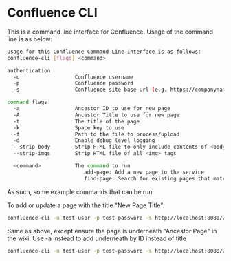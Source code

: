 # Confluence CLI

This is a command line interface for Confluence. Usage of the command line is as below:

``` bash
Usage for this Confluence Command Line Interface is as follows:
confluence-cli [flags] <command>

authentication
  -u                  Confluence username
  -p                  Confluence password
  -s                  Confluence site base url (e.g. https://companyname.atlassian.net/wiki)

command flags
  -a                  Ancestor ID to use for new page
  -A                  Ancestor Title to use for new page
  -t                  The title of the page
  -k                  Space key to use
  -f                  Path to the file to process/upload
  -d                  Enable debug level logging
  --strip-body        Strip HTML file to only include contents of <body>
  --strip-imgs        Strip HTML file of all <img> tags

  <command>           The command to run
                         add-page: Add a new page to the service
                         find-page: Search for existing pages that match title
```

As such, some example commands that can be run:

To add or update a page with the title "New Page Title".

``` bash
confluence-cli -u test-user -p test-password -s http://localhost:8080/wiki -k TST -t "New Page Title" -f path/to/file add-page
```

Same as above, except ensure the page is underneath "Ancestor Page" in the wiki. Use -a instead to add underneath by ID instead of title

``` bash
confluence-cli -u test-user -p test-password -s http://localhost:8080/wiki -k TST -A "Ancestor Page" -t "New Page Title" -f path/to/file add-page
```
